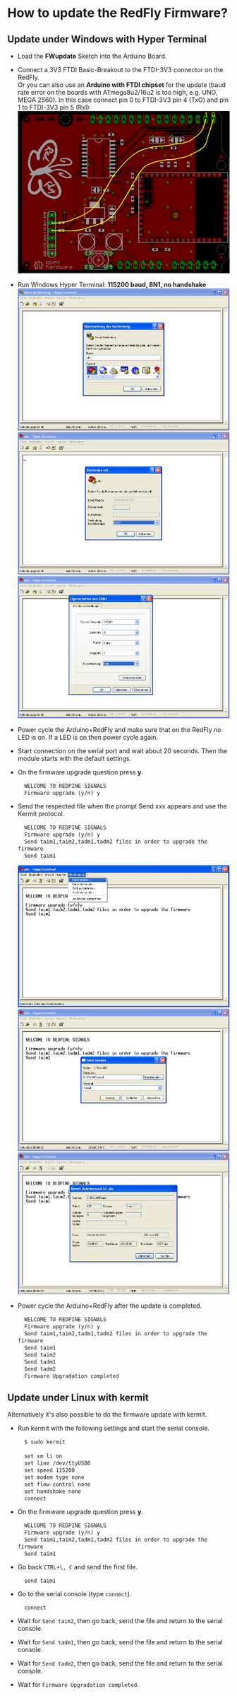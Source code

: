 # How to update the RedFly Firmware?


## Update under Windows with Hyper Terminal

* Load the **FWupdate** Sketch into the Arduino Board.

* Connect a 3V3 FTDI Basic-Breakout to the FTDI-3V3 connector on the RedFly.<br>
  Or you can also use an **Arduino with FTDI chipset** for the update
  (baud rate error on the boards with ATmega8u2/16u2 is too high, e.g. UNO, MEGA 2560).
  In this case connect pin 0 to FTDI-3V3 pin 4 (TxO) and pin 1 to FTDI-3V3 pin 5 (RxI):<br>
  ![RedFly-Shield](https://github.com/watterott/RedFly-Shield/raw/master/firmware/update_guide/fw_redfly.png)

* Run Windows Hyper Terminal: **115200 baud, 8N1, no handshake**<br>
  ![HTerm](https://github.com/watterott/RedFly-Shield/raw/master/firmware/update_guide/fw_hterm1.png)
  ![HTerm](https://github.com/watterott/RedFly-Shield/raw/master/firmware/update_guide/fw_hterm2.png)
  ![HTerm](https://github.com/watterott/RedFly-Shield/raw/master/firmware/update_guide/fw_hterm3.png)

* Power cycle the Arduino+RedFly and make sure that on the RedFly no LED is on. If a LED is on then power cycle again.

* Start connection on the serial port and wait about 20 seconds. Then the module starts with the default settings.

* On the firmware upgrade question press **y**.

        WELCOME TO REDPINE SIGNALS
        Firmware upgrade (y/n) y

* Send the respected file when the prompt Send xxx appears and use the Kermit protocol.

        WELCOME TO REDPINE SIGNALS
        Firmware upgrade (y/n) y
        Send taim1,taim2,tadm1,tadm2 files in order to upgrade the firmware
        Send taim1

  ![HTerm](https://github.com/watterott/RedFly-Shield/raw/master/firmware/update_guide/fw_hterm4.png)
  ![HTerm](https://github.com/watterott/RedFly-Shield/raw/master/firmware/update_guide/fw_hterm5.png)
  ![HTerm](https://github.com/watterott/RedFly-Shield/raw/master/firmware/update_guide/fw_hterm6.png)

* Power cycle the Arduino+RedFly after the update is completed.

        WELCOME TO REDPINE SIGNALS
        Firmware upgrade (y/n) y
        Send taim1,taim2,tadm1,tadm2 files in order to upgrade the firmware
        Send taim1
        Send taim2
        Send tadm1
        Send tadm2
        Firmware Upgradation completed


## Update under Linux with kermit

Alternatively it's also possible to do the firmware update with kermit.

* Run kermit with the following settings and start the serial console.

        $ sudo kermit
        
        set xm li on
        set line /dev/ttyUSB0
        set speed 115200
        set modem type none
        set flow-control none
        set handshake none
        connect

* On the firmware upgrade question press **y**.

        WELCOME TO REDPINE SIGNALS
        Firmware upgrade (y/n) y
        Send taim1,taim2,tadm1,tadm2 files in order to upgrade the firmware
        Send taim1

* Go back ```CTRL+\, C``` and send the first file.

        send taim1

* Go to the serial console (type ```connect```).

        connect

* Wait for ```Send taim2```, then go back, send the file and return to the serial console.

* Wait for ```Send tadm1```, then go back, send the file and return to the serial console.

* Wait for ```Send tadm2```, then go back, send the file and return to the serial console.

* Wait for ```Firmware Upgradation completed```.
